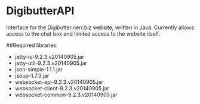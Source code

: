 DigibutterAPI
=============

Interface for the Digibutter.nerr.biz website, written in Java. Currently allows access to the chat box and limited access to the website itself.

##Required libraries:
* jetty-io-9.2.3.v20140905.jar
* jetty-util-9.2.3.v20140905.jar
* json-simple-1.1.1.jar
* jsoup-1.7.3.jar
* websocket-api-9.2.3.v20140905.jar
* websocket-client-9.2.3.v20140905.jar
* websocket-common-9.2.3.v20140905.jar
